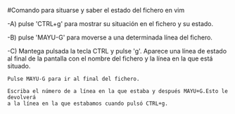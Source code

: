 #Comando para situarse y saber el estado del fichero en vim

-A) pulse 'CTRL+g' para mostrar su situación en el fichero y su estado.

-B) pulse 'MAYU-G' para moverse a una determinada línea del fichero.

-C) Mantega pulsada la tecla CTRL y pulse 'g'. Aparece una línea de estado al final
    de la pantalla con el nombre del fichero y la línea en la que está situado.

    Pulse MAYU-G para ir al final del fichero.

    Escriba el número de a línea en la que estaba y después MAYU+G.Esto le devolverá
    a la línea en la que estabamos cuando pulsó CTRL+g.
